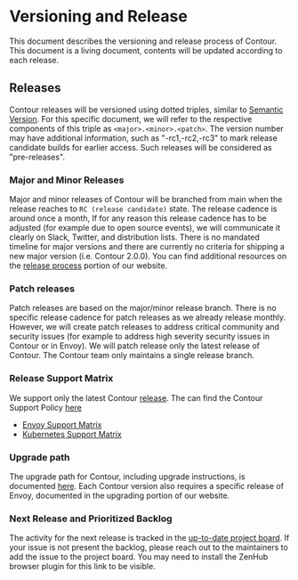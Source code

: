 # Versioning and Release
This document describes the versioning and release process of Contour. This document is a living document, contents will be updated according to each release.

## Releases
Contour releases will be versioned using dotted triples, similar to [Semantic Version](http://semver.org/). For this specific document, we will refer to the respective components of this triple as `<major>.<minor>.<patch>`. The version number may have additional information, such as "-rc1,-rc2,-rc3" to mark release candidate builds for earlier access. Such releases will be considered as "pre-releases".

### Major and Minor Releases
Major and minor releases of Contour will be branched from main when the release reaches to `RC (release candidate)` state. The release cadence is around once a month, If for any reason this release cadence has to be adjusted (for example due to open source events), we will communicate it clearly on Slack, Twitter, and distribution lists. There is no mandated timeline for major versions and there are currently no criteria for shipping a new major version (i.e. Contour 2.0.0). You can find additional resources on the [release process](https://projectcontour.io/resources/release-process/) portion of our website.

### Patch releases
Patch releases are based on the major/minor release branch. There is no specific release cadence for patch releases as we already release monthly. However, we will create patch releases to address critical community and security issues (for example to address high severity security issues in Contour or in Envoy). We will patch release only the latest release of Contour. The Contour team only maintains a single release branch.

### Release Support Matrix
We support only the latest Contour [release](https://github.com/projectcontour/contour/releases). The can find the Contour Support Policy [here](https://projectcontour.io/resources/support/) 
* [Envoy Support Matrix](https://projectcontour.io/resources/envoy/)
* [Kubernetes Support Matrix](https://projectcontour.io/resources/kubernetes/)

### Upgrade path 
The upgrade path for Contour, including upgrade instructions, is documented [here](https://projectcontour.io/resources/upgrading/). Each Contour version also requires a specific release of Envoy, documented in the upgrading portion of our website.

### Next Release and Prioritized Backlog
The activity for the next release is tracked in the [up-to-date project board](https://github.com/orgs/projectcontour/projects/2). If your issue is not present the backlog, please reach out to the maintainers to add the issue to the project board. You may need to install the ZenHub browser plugin for this link to be visible.
